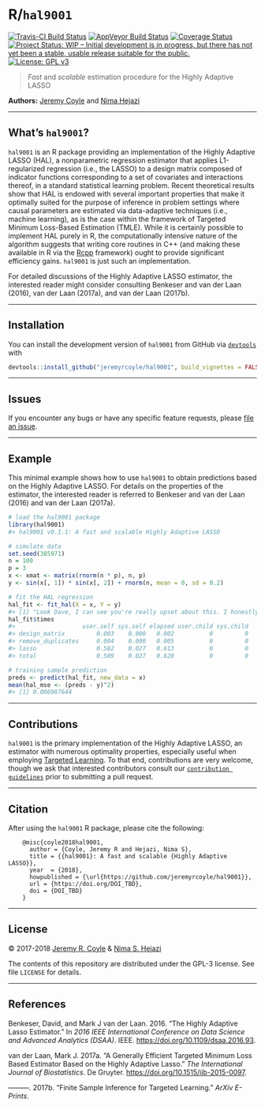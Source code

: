
<!-- README.md is generated from README.Rmd. Please edit that file -->

# R/`hal9001`

[![Travis-CI Build
Status](https://travis-ci.org/jeremyrcoyle/hal9001.svg?branch=master)](https://travis-ci.org/jeremyrcoyle/hal9001)
[![AppVeyor Build
Status](https://ci.appveyor.com/api/projects/status/github/jeremyrcoyle/hal9001?branch=master&svg=true)](https://ci.appveyor.com/project/jeremyrcoyle/hal9001)
[![Coverage
Status](https://img.shields.io/codecov/c/github/jeremyrcoyle/hal9001/master.svg)](https://codecov.io/github/jeremyrcoyle/hal9001?branch=master)
[![Project Status: WIP – Initial development is in progress, but there
has not yet been a stable, usable release suitable for the
public.](http://www.repostatus.org/badges/latest/wip.svg)](http://www.repostatus.org/#wip)
[![License: GPL
v3](https://img.shields.io/badge/License-GPL%20v3-blue.svg)](http://www.gnu.org/licenses/gpl-3.0)

> *Fast* and *scalable* estimation procedure for the Highly Adaptive
> LASSO

**Authors:** [Jeremy Coyle](https://github.com/jeremyrcoyle) and [Nima
Hejazi](https://nimahejazi.org)

-----

## What’s `hal9001`?

`hal9001` is an R package providing an implementation of the Highly
Adaptive LASSO (HAL), a nonparametric regression estimator that applies
L1-regularized regression (i.e., the LASSO) to a design matrix composed
of indicator functions corresponding to a set of covariates and
interactions thereof, in a standard statistical learning problem. Recent
theoretical results show that HAL is endowed with several important
properties that make it optimally suited for the purpose of inference in
problem settings where causal parameters are estimated via data-adaptive
techniques (i.e., machine learning), as is the case within the framework
of Targeted Minimum Loss-Based Estimation (TMLE). While it is certainly
possible to implement HAL purely in R, the computationally intensive
nature of the algorithm suggests that writing core routines in C++ (and
making these available in R via the [Rcpp](http://www.rcpp.org/)
framework) ought to provide significant efficiency gains. `hal9001` is
just such an implementation.

For detailed discussions of the Highly Adaptive LASSO estimator, the
interested reader might consider consulting Benkeser and van der Laan
(2016), van der Laan (2017a), and van der Laan (2017b).

-----

## Installation

<!--
For standard use, we recommend installing the package from
[CRAN](https://cran.r-project.org/) via


```r
install.packages("hal9001")
```
-->

You can install the development version of `hal9001` from GitHub via
[`devtools`](https://www.rstudio.com/products/rpackages/devtools/)
with

``` r
devtools::install_github("jeremyrcoyle/hal9001", build_vignettes = FALSE)
```

-----

## Issues

If you encounter any bugs or have any specific feature requests, please
[file an issue](https://github.com/jeremyrcoyle/hal9001/issues).

-----

## Example

This minimal example shows how to use `hal9001` to obtain predictions
based on the Highly Adaptive LASSO. For details on the properties of the
estimator, the interested reader is referred to Benkeser and van der
Laan (2016) and van der Laan (2017a).

``` r
# load the hal9001 package
library(hal9001)
#> hal9001 v0.1.1: A fast and scalable Highly Adaptive LASSO

# simulate data
set.seed(385971)
n = 100
p = 3
x <- xmat <- matrix(rnorm(n * p), n, p)
y <- sin(x[, 1]) * sin(x[, 2]) + rnorm(n, mean = 0, sd = 0.2)

# fit the HAL regression
hal_fit <- fit_hal(X = x, Y = y)
#> [1] "Look Dave, I can see you're really upset about this. I honestly think you ought to sit down calmly, take a stress pill, and think things over."
hal_fit$times
#>                   user.self sys.self elapsed user.child sys.child
#> design_matrix         0.003    0.000   0.002          0         0
#> remove_duplicates     0.004    0.000   0.005          0         0
#> lasso                 0.582    0.027   0.613          0         0
#> total                 0.589    0.027   0.620          0         0

# training sample prediction
preds <- predict(hal_fit, new_data = x)
mean(hal_mse <- (preds - y)^2)
#> [1] 0.006987644
```

-----

## Contributions

`hal9001` is the primary implementation of the Highly Adaptive LASSO, an
estimator with numerous optimality properties, especially useful when
employing [Targeted
Learning](http://www.targetedlearningbook.com/about/). To that end,
contributions are very welcome, though we ask that interested
contributors consult our [`contribution
guidelines`](https://github.com/jeremyrcoyle/hal9001/blob/master/CONTRIBUTING.md)
prior to submitting a pull request.

-----

## Citation

After using the `hal9001` R package, please cite the following:

``` 
    @misc{coyle2018hal9001,
      author = {Coyle, Jeremy R and Hejazi, Nima S},
      title = {{hal9001}: A fast and scalable {Highly Adaptive LASSO}},
      year  = {2018},
      howpublished = {\url{https://github.com/jeremyrcoyle/hal9001}},
      url = {https://doi.org/DOI_TBD},
      doi = {DOI_TBD}
    }
```

-----

## License

© 2017-2018 [Jeremy R. Coyle](https://github.com/jeremyrcoyle) & [Nima
S. Hejazi](https://nimahejazi.org)

The contents of this repository are distributed under the GPL-3 license.
See file `LICENSE` for details.

-----

## References

<div id="refs" class="references">

<div id="ref-benkeser2016hal">

Benkeser, David, and Mark J van der Laan. 2016. “The Highly Adaptive
Lasso Estimator.” In *2016 IEEE International Conference on Data Science
and Advanced Analytics (DSAA)*. IEEE.
<https://doi.org/10.1109/dsaa.2016.93>.

</div>

<div id="ref-vdl2017generally">

van der Laan, Mark J. 2017a. “A Generally Efficient Targeted Minimum
Loss Based Estimator Based on the Highly Adaptive Lasso.” *The
International Journal of Biostatistics*. De Gruyter.
<https://doi.org/10.1515/ijb-2015-0097>.

</div>

<div id="ref-vdl2017finite">

———. 2017b. “Finite Sample Inference for Targeted Learning.” *ArXiv
E-Prints*.

</div>

</div>
